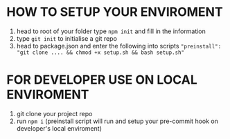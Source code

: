 # HOW TO SETUP YOUR ENVIROMENT

1. head to root of your folder type ```npm init``` and fill in the information
2. type ```git init``` to initialise a git repo
3. head to package.json and enter the following into scripts ```"preinstall": "git clone .... && chmod +x setup.sh && bash setup.sh"```

# FOR DEVELOPER USE ON LOCAL ENVIROMENT

1. git clone your project repo
2. run ```npm i``` (preinstall script will run and setup your pre-commit hook on developer's local enviroment)